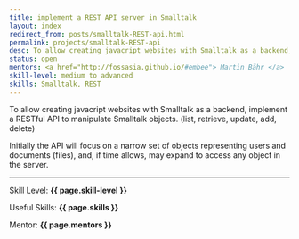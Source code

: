 ```yaml
---
title: implement a REST API server in Smalltalk
layout: index
redirect_from: posts/smalltalk-REST-api.html
permalink: projects/smalltalk-REST-api
desc: To allow creating javacript websites with Smalltalk as a backend, implement a RESTful API to manipulate Smalltalk objects. (list, retrieve, update, add, delete)
status: open
mentors: <a href="http://fossasia.github.io/#embee"> Martin Bähr </a>
skill-level: medium to advanced
skills: Smalltalk, REST
---
```

To allow creating javacript websites with Smalltalk as a backend, implement a RESTful API to manipulate Smalltalk objects. (list, retrieve, update, add, delete)

Initially the API will focus on a narrow set of objects representing users and documents (files), and, if time allows, may expand to access any object in the server.

* * *

Skill Level: **{{ page.skill-level }}**

Useful Skills: **{{ page.skills }}**

Mentor: **{{ page.mentors }}**
